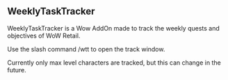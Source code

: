 ## WeeklyTaskTracker
WeeklyTaskTracker is a Wow AddOn made to track the weekly quests and objectives of WoW Retail. 

Use the slash command /wtt to open the track window. 

Currently only max level characters are tracked, but this can change in the future.
